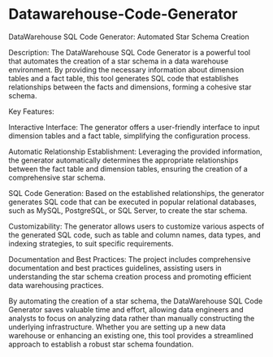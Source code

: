 # Datawarehouse-Code-Generator
DataWarehouse SQL Code Generator: Automated Star Schema Creation

Description:
The DataWarehouse SQL Code Generator is a powerful tool that automates the creation of a star schema in a data warehouse environment. By providing the necessary information about dimension tables and a fact table, this tool generates SQL code that establishes relationships between the facts and dimensions, forming a cohesive star schema.

Key Features:

Interactive Interface: The generator offers a user-friendly interface to input dimension tables and a fact table, simplifying the configuration process.

Automatic Relationship Establishment: Leveraging the provided information, the generator automatically determines the appropriate relationships between the fact table and dimension tables, ensuring the creation of a comprehensive star schema.

SQL Code Generation: Based on the established relationships, the generator generates SQL code that can be executed in popular relational databases, such as MySQL, PostgreSQL, or SQL Server, to create the star schema.

Customizability: The generator allows users to customize various aspects of the generated SQL code, such as table and column names, data types, and indexing strategies, to suit specific requirements.

Documentation and Best Practices: The project includes comprehensive documentation and best practices guidelines, assisting users in understanding the star schema creation process and promoting efficient data warehousing practices.

By automating the creation of a star schema, the DataWarehouse SQL Code Generator saves valuable time and effort, allowing data engineers and analysts to focus on analyzing data rather than manually constructing the underlying infrastructure. Whether you are setting up a new data warehouse or enhancing an existing one, this tool provides a streamlined approach to establish a robust star schema foundation.

